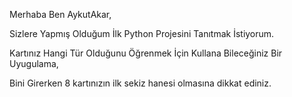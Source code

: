 Merhaba Ben AykutAkar, 

Sizlere Yapmış Olduğum İlk Python Projesini Tanıtmak İstiyorum.

Kartınız Hangi Tür Olduğunu Öğrenmek İçin Kullana Bileceğiniz Bir Uyugulama,

Bini Girerken 8 kartınızın ilk sekiz hanesi olmasına dikkat ediniz.
